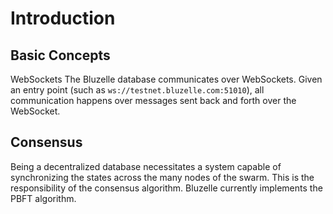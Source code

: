 # Introduction

## Basic Concepts 

WebSockets The Bluzelle database communicates over WebSockets. Given an entry point \(such as `ws://testnet.bluzelle.com:51010`\), all communication happens over messages sent back and forth over the WebSocket.

## Consensus 

Being a decentralized database necessitates a system capable of synchronizing the states across the many nodes of the swarm. This is the responsibility of the consensus algorithm. Bluzelle currently implements the PBFT algorithm. 

